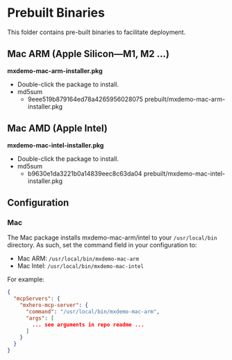 # Prebuilt Binaries

This folder contains pre-built binaries to facilitate deployment.

## Mac ARM (Apple Silicon—M1, M2 ...) 

**mxdemo-mac-arm-installer.pkg**

* Double-click the package to install.
* md5sum
  * 9eee519b879164ed78a4265956028075  prebuilt/mxdemo-mac-arm-installer.pkg

## Mac AMD (Apple Intel)

**mxdemo-mac-intel-installer.pkg**

* Double-click the package to install.
* md5sum
  * b9630e1da3221b0a14839eec8c63da04  prebuilt/mxdemo-mac-intel-installer.pkg

## Configuration

### Mac

The Mac package installs mxdemo-mac-arm/intel to your `/usr/local/bin` directory. As such, set the command field in your configuration to:

* Mac ARM: `/usr/local/bin/mxdemo-mac-arm`
* Mac Intel: `/usr/local/bin/mxdemo-mac-intel`

For example:

```json
{
  "mcpServers": {
    "mxhero-mcp-server": {
      "command": "/usr/local/bin/mxdemo-mac-arm",
      "args": [
        ... see arguments in repo readme ...
      ]
    }
  }
}
```